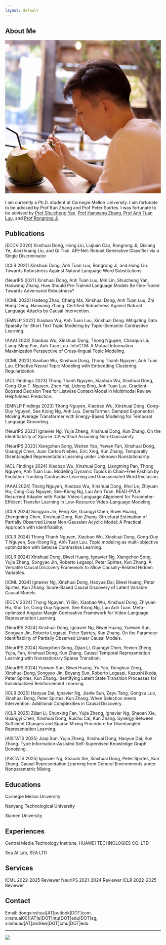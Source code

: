 ```yaml
---
layout: default
---
```


## About Me

<img class="profile-picture" src="me.jpg">

I am currently a Ph.D. student at Carnegie Mellon University. I am fortunate to be advised by Prof Kun Zhang and Prof Peter Spirtes. I was fortunate to be advised by [Prof Shuicheng Yan](https://yanshuicheng.ai/), [Prof Hanwang Zhang](https://personal.ntu.edu.sg/hanwangzhang/), [Prof Anh Tuan Luu](https://tuanluu.github.io/), and [Prof Rongrong Ji](https://mac.xmu.edu.cn/rrji_en/). 

## Publications

[ECCV 2020] Xinshuai Dong, Hong Liu, Liujuan Cao, Rongrong Ji, Qixiang Ye, Jianzhuang Liu, and Qi Tian.
API-Net: Robust Generative Classifier via a Single Discriminator.

[ICLR 2021] Xinshuai Dong, Anh Tuan Luu, Rongrong Ji, and Hong Liu. 
Towards Robustness Against Natural Language Word Substitutions.

[NeurIPS 2021] Xinshuai Dong, Anh Tuan Luu, Min Lin, Shuicheng Yan, Hanwang Zhang.
How Should Pre-Trained Language Models Be Fine-Tuned Towards Adversarial Robustness?

[ICML 2022] Haiteng Zhao, Chang Ma, Xinshuai Dong, Anh Tuan Luu, Zhi Hong Deng, Hanwang Zhang.
Certified Robustness Against Natural Language Attacks by Causal Intervention.

[EMNLP 2022] Xiaobao Wu, Anh Tuan Luu, Xinshuai Dong.
Mitigating Data Sparsity for Short Text Topic Modeling by Topic-Semantic Contrastive Learning.

[AAAI 2023] Xiaobao Wu, Xinshuai Dong, Thong Nguyen, Chaoqun Liu, Liang-Ming Pan, Anh Tuan Luu.
InfoCTM: A Mutual Information Maximization Perspective of Cross-lingual Topic Modeling.

[ICML 2023] Xiaobao Wu, Xinshuai Dong, Thong Thanh Nguyen, Anh Tuan Luu.
Effective Neural Topic Modeling with Embedding Clustering Regularization.

[ACL Findings 2023] Thong Thanh Nguyen, Xiaobao Wu, Xinshuai Dong, Cong-Duy T. Nguyen, Zhen Hai, Lidong Bing, Anh Tuan Luu.
Gradient-Boosted Decision Tree for Listwise Context Model in Multimodal Review Helpfulness Prediction.

[EMNLP Findings 2023] Thong Nguyen, Xiaobao Wu, Xinshuai Dong, Cong-Duy Nguyen, See Kiong Ng, Anh Luu. DemaFormer: Damped Exponential Moving Average Transformer with Energy-Based Modeling for Temporal Language Grounding.

[NeurIPS 2023] Ignavier Ng, Yujia Zheng, Xinshuai Dong, Kun Zhang.
On the Identifiability of Sparse ICA without Assuming Non-Gaussianity.

[NeurIPS 2023] Xiangchen Song, Weiran Yao, Yewen Fan, Xinshuai Dong, Guangyi Chen, Juan Carlos Niebles, Eric Xing, Kun Zhang.
Temporally Disentangled Representation Learning under Unknown Nonstationarity.

[ACL Findings 2024] Xiaobao Wu, Xinshuai Dong, Liangming Pan, Thong Nguyen, Anh Tuan Luu. Modeling Dynamic Topics in Chain-Free Fashion by Evolution-Tracking Contrastive Learning and Unassociated Word Exclusion.

[AAAI 2024] Thong Nguyen, Xiaobao Wu, Xinshuai Dong, Khoi Le, Zhiyuan Hu, Cong-Duy Nguyen, See-Kiong Ng, Luu Anh Tuan. READ-PVLA: Recurrent Adapter with Partial Video-Language Alignment for Parameter-Efficient Transfer Learning in Low-Resource Video-Language Modeling.

[ICLR 2024] Songyao Jin, Feng Xie, Guangyi Chen, Biwei Huang, Zhengming Chen, Xinshuai Dong, Kun Zhang. Structural Estimation of Partially Observed Linear Non-Gaussian Acyclic Model: A Practical Approach with Identifiability.

[ICLR 2024] Thong Thanh Nguyen, Xiaobao Wu, Xinshuai Dong, Cong-Duy T Nguyen, See-Kiong Ng, Anh Tuan Luu. Topic modeling as multi-objective optimization with Setwise Contrastive Learning.

[ICLR 2024] Xinshuai Dong, Biwei Huang, Ignavier Ng, Xiangchen Song, Yujia Zheng, Songyao Jin, Roberto Legaspi, Peter Spirtes, Kun Zhang. A Versatile Causal Discovery Framework to Allow Causally-Related Hidden Variables.

[ICML 2024] Ignavier Ng, Xinshuai Dong, Haoyue Dai, Biwei Huang, Peter Spirtes, Kun Zhang. Score-Based Causal Discovery of Latent Variable Causal Models.

[ECCV 2024] Thong Nguyen, Yi Bin, Xiaobao Wu, Xinshuai Dong, Zhiyuan Hu, Khoi Le, Cong-Duy Nguyen, See Kiong Ng, Luu Anh Tuan. Meta-optimized Angular Margin Contrastive Framework for Video-Language Representation Learning.

[NeurIPS 2024] Xinshuai Dong, Ignavier Ng, Biwei Huang, Yuewen Sun, Songyao Jin, Roberto Legaspi, Peter Spirtes, Kun Zhang. On the Parameter Identifiability of Partially Observed Linear Causal Models.

[NeurIPS 2024] Xiangchen Song, Zijian Li, Guangyi Chen, Yewen Zheng, Yujia, Fan, Xinshuai Dong, Kun Zhang. Causal Temporal Representation Learning with Nonstationary Sparse Transition.

[NeurIPS 2024] Yuewen Sun, Biwei Huang, Yu Yao, Donghuo Zeng, Xinshuai Dong, Songyao Jin, Boyang Sun, Roberto Legaspi, Kazushi Ikeda, Peter Spirtes, Kun Zhang. Identifying Latent State Transition Processes for Individualized Reinforcement Learning.

[ICLR 2025] Haoyue Dai, Ignavier Ng, Jianle Sun, Zeyu Tang, Gongxu Luo, Xinshuai Dong, Peter Spirtes, Kun Zhang. When Selection meets Intervention: Additional Complexities in Causal Discovery.

[ICLR 2025] Zijian Li, Shunxing Fan, Yujia Zheng, Ignavier Ng, Shaoan Xie, Guangyi Chen, Xinshuai Dong, Ruichu Cai, Kun Zhang. Synergy Between Sufficient Changes and Sparse Mixing Procedure for Disentangled Representation Learning.

[AISTATS 2025] Jiaqi Sun, Yujia Zheng, Xinshuai Dong, Haoyue Dai, Kun Zhang. Type Information-Assisted Self-Supervised Knowledge Graph Denoising.

[AISTATS 2025] Ignavier Ng, Shaoan Xie, Xinshuai Dong, Peter Spirtes, Kun Zhang. Causal Representation Learning from General Environments under Nonparametric Mixing.

## Educations

Carnegie Mellon University

Nanyang Technological University

Xiamen University

## Experiences

Central Media Technology Institute, HUAWEI TECHNOLOGIES CO. LTD

Sea AI Lab, SEA LTD

## Services

ICML 2022-2025 Reviewer
NeurIPS 2021-2024 Reviewer
ICLR 2022-2025 Reviewer

## Contact
Email: dongxinshuai[AT]outlook[DOT]com, xinshuai001[AT]e[DOT]ntu[DOT]edu[DOT]sg, xinshuad[AT]andrew[DOT]cmu[DOT]edu

---

<a href='https://clustrmaps.com/site/1bkfr'  title='Visit tracker'><img src='//clustrmaps.com/map_v2.png?cl=ffffff&w=500&t=tt&d=S1V77A2LG8nEgR2cXpLbOxQn_4f0ACm7qvJJ_0vThA0&co=459edd'/></a>
